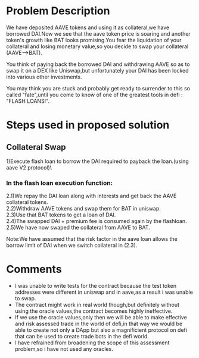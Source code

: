 # Problem Description #
We have deposited AAVE tokens and using it as collateral,we have borrowed DAI.Now we see that the aave token price is soaring and another token's growth
like BAT looks promising.You fear the liquidation of your collateral and losing monetary value,so you decide to swap your collateral (AAVE-->BAT).

You think of paying back the borrowed DAI and withdrawing AAVE so as to swap it on a DEX like Uniswap,but unfortunately your DAI has been locked into 
various other investments.

You may think you are stuck and probably get ready to surrender to this so called "fate",until you come to know of one of the greatest tools in 
defi : "FLASH LOANS!".

# Steps used in proposed solution #
## Collateral Swap ##
1)Execute flash loan to borrow the DAI required to payback the loan.(using aave V2 protocol)\
### In the flash loan execution function: ###
2.1)We repay the DAI loan along with interests and get back the AAVE collateral tokens.\
2.2)Withdraw AAVE tokens and swap them for BAT in uniswap.\
2.3)Use that BAT tokens to get a loan of DAI.\
2.4)The swapped DAI + premium fee is consumed again by the flashloan.\
2.5)We have now swaped the collateral from AAVE to BAT.
  
Note:We have assumed that the risk factor in the aave loan allows the borrow limit of DAI when we switch collateral in (2.3).

# Comments #
* I was unable to write tests for the contract because the test token addresses were different in uniswap and in aave,as a result i was unable to swap.
* The contract might work in real world though,but definitely without using the oracle values,the contract becomes highly ineffective.
* If we use the oracle values,only then we will be able to make effective and risk assessed trade in the world of defi,in that way we would be able to
create not only a DApp but also a magnificient protocol on defi that can be used to create trade bots in the defi world.
* I have refrained from broadening the scope of this assessment problem,so i have not used any oracles.
